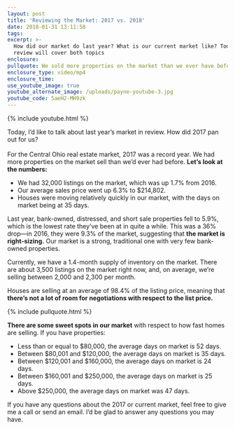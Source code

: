 ```yaml
---
layout: post
title: 'Reviewing the Market: 2017 vs. 2018'
date: 2018-01-31 13:11:58
tags:
excerpt: >-
  How did our market do last year? What is our current market like? Today, my
  review will cover both topics
enclosure:
pullquote: We sold more properties on the market than we ever have before.
enclosure_type: video/mp4
enclosure_time:
use_youtube_image: true
youtube_alternate_image: /uploads/payne-youtube-3.jpg
youtube_code: 5aeH2-MH9zk
---
```



{% include youtube.html %}

Today, I’d like to talk about last year’s market in review. How did 2017 pan out for us?<br><br>For the Central Ohio real estate market, 2017 was a record year. We had more properties on the market sell than we’d ever had before. **Let’s look at the numbers:**

* We had 32,000 listings on the market, which was up 1.7% from 2016.
* Our average sales price went up 6.3% to $214,802.
* Houses were moving relatively quickly in our market, with the days on market being at 35 days.

Last year, bank-owned, distressed, and short sale properties fell to 5.9%, which is the lowest rate they’ve been at in quite a while. This was a 36% drop—in 2016, they were 9.3% of the market, suggesting that **the market is right-sizing.** Our market is a strong, traditional one with very few bank-owned properties.

Currently, we have a 1.4-month supply of inventory on the market. There are about 3,500 listings on the market right now, and, on average, we’re selling between 2,000 and 2,300 per month.

Houses are selling at an average of 98.4% of the listing price, meaning that **there’s not a lot of room for negotiations with respect to the list price.**

{% include pullquote.html %}

**There are some sweet spots in our market** with respect to how fast homes are selling. If you have properties:

* Less than or equal to $80,000, the average days on market is 52 days.
* Between $80,001 and $120,000, the average days on market is 35 days.
* Between $120,001 and $160,000, the average days on market is 24 days.
* Between $160,001 and $250,000, the average days on market is 25 days.
* Above $250,000, the average days on market was 47 days.

If you have any questions about the 2017 or current market, feel free to give me a call or send an email. I’d be glad to answer any questions you may have.